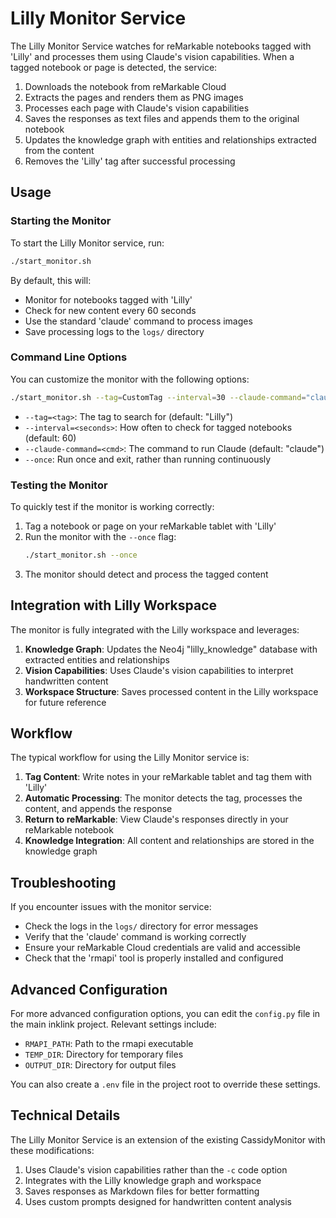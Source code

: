 # Lilly Monitor Service

The Lilly Monitor Service watches for reMarkable notebooks tagged with 'Lilly' and processes them using Claude's vision capabilities. When a tagged notebook or page is detected, the service:

1. Downloads the notebook from reMarkable Cloud
2. Extracts the pages and renders them as PNG images
3. Processes each page with Claude's vision capabilities
4. Saves the responses as text files and appends them to the original notebook
5. Updates the knowledge graph with entities and relationships extracted from the content
6. Removes the 'Lilly' tag after successful processing

## Usage

### Starting the Monitor

To start the Lilly Monitor service, run:

```bash
./start_monitor.sh
```

By default, this will:
- Monitor for notebooks tagged with 'Lilly'
- Check for new content every 60 seconds
- Use the standard 'claude' command to process images
- Save processing logs to the `logs/` directory

### Command Line Options

You can customize the monitor with the following options:

```bash
./start_monitor.sh --tag=CustomTag --interval=30 --claude-command="claude --persona=researcher" --once
```

- `--tag=<tag>`: The tag to search for (default: "Lilly")
- `--interval=<seconds>`: How often to check for tagged notebooks (default: 60)
- `--claude-command=<cmd>`: The command to run Claude (default: "claude")
- `--once`: Run once and exit, rather than running continuously

### Testing the Monitor

To quickly test if the monitor is working correctly:

1. Tag a notebook or page on your reMarkable tablet with 'Lilly'
2. Run the monitor with the `--once` flag:
   ```bash
   ./start_monitor.sh --once
   ```
3. The monitor should detect and process the tagged content

## Integration with Lilly Workspace

The monitor is fully integrated with the Lilly workspace and leverages:

1. **Knowledge Graph**: Updates the Neo4j "lilly_knowledge" database with extracted entities and relationships
2. **Vision Capabilities**: Uses Claude's vision capabilities to interpret handwritten content
3. **Workspace Structure**: Saves processed content in the Lilly workspace for future reference

## Workflow

The typical workflow for using the Lilly Monitor service is:

1. **Tag Content**: Write notes in your reMarkable tablet and tag them with 'Lilly'
2. **Automatic Processing**: The monitor detects the tag, processes the content, and appends the response
3. **Return to reMarkable**: View Claude's responses directly in your reMarkable notebook
4. **Knowledge Integration**: All content and relationships are stored in the knowledge graph

## Troubleshooting

If you encounter issues with the monitor service:

- Check the logs in the `logs/` directory for error messages
- Verify that the 'claude' command is working correctly
- Ensure your reMarkable Cloud credentials are valid and accessible
- Check that the 'rmapi' tool is properly installed and configured

## Advanced Configuration

For more advanced configuration options, you can edit the `config.py` file in the main inklink project. Relevant settings include:

- `RMAPI_PATH`: Path to the rmapi executable
- `TEMP_DIR`: Directory for temporary files
- `OUTPUT_DIR`: Directory for output files

You can also create a `.env` file in the project root to override these settings.

## Technical Details

The Lilly Monitor Service is an extension of the existing CassidyMonitor with these modifications:

1. Uses Claude's vision capabilities rather than the `-c` code option
2. Integrates with the Lilly knowledge graph and workspace
3. Saves responses as Markdown files for better formatting
4. Uses custom prompts designed for handwritten content analysis